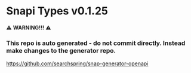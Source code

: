 # Snapi Types v0.1.25

:warning: **WARNING!!!** :warning:
### This repo is auto generated - do not commit directly. Instead make changes to the generator repo.
https://github.com/searchspring/snap-generator-openapi